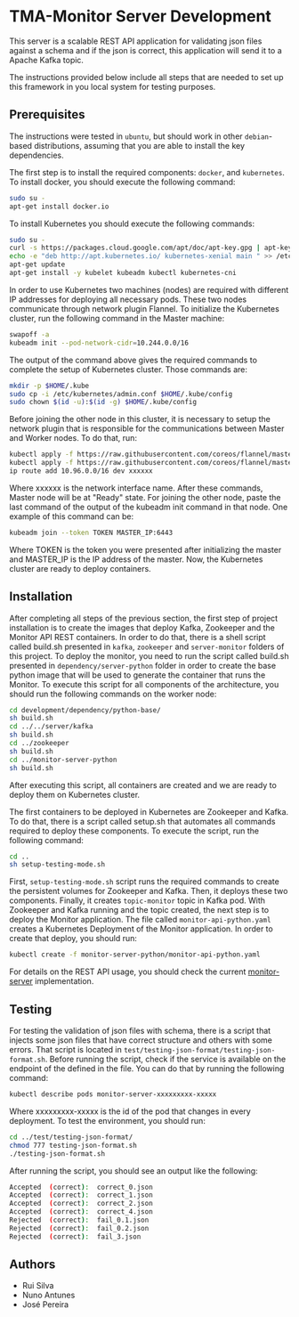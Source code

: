 
# TMA-Monitor Server Development

This server is a scalable REST API application for validating json files against a schema and if the json is correct, this application will send it to a Apache Kafka topic.

The instructions provided below include all steps that are needed to set up this framework in you local system for testing purposes.

## Prerequisites
The instructions were tested in `ubuntu`, but should work in other `debian`-based distributions, assuming that you are able to install the key dependencies.

The first step is to install the required components: `docker`, and `kubernetes`.
To install docker, you should execute the following command:
```sh
sudo su -
apt-get install docker.io
```
To install Kubernetes you should execute the following commands:

```sh
sudo su -
curl -s https://packages.cloud.google.com/apt/doc/apt-key.gpg | apt-key add 
echo -e "deb http://apt.kubernetes.io/ kubernetes-xenial main " >> /etc/apt/sources.list.d/kubernetes.list
apt-get update
apt-get install -y kubelet kubeadm kubectl kubernetes-cni
```

In order to use Kubernetes two machines (nodes) are required with different IP addresses for deploying all necessary pods.
These two nodes communicate through network plugin Flannel.
To initialize the Kubernetes cluster, run the following command in the Master machine:

```sh
swapoff -a
kubeadm init --pod-network-cidr=10.244.0.0/16
```

The output of the command above gives the required commands to complete the setup of Kubernetes cluster. Those commands are:

```sh
mkdir -p $HOME/.kube
sudo cp -i /etc/kubernetes/admin.conf $HOME/.kube/config
sudo chown $(id -u):$(id -g) $HOME/.kube/config
```


Before joining the other node in this cluster, it is necessary to setup the network plugin that is responsible for the communications between Master and Worker nodes.
To do that, run:

```sh
kubectl apply -f https://raw.githubusercontent.com/coreos/flannel/master/Documentation/kube-flannel.yml
kubectl apply -f https://raw.githubusercontent.com/coreos/flannel/master/Documentation/k8s-manifests/kube-flannel-rbac.yml
ip route add 10.96.0.0/16 dev xxxxxx
```

Where xxxxxx is the network interface name.
After these commands, Master node will be at "Ready" state. For joining the other node, paste the last command of the output of the kubeadm init command in that node. One example of this command can be:
```sh
kubeadm join --token TOKEN MASTER_IP:6443
```

Where TOKEN is the token you were presented after initializing the master and MASTER_IP is the IP address of the master.
Now, the Kubernetes cluster are ready to deploy containers.



## Installation


After completing all steps of the previous section, the first step of project installation is to create the images that deploy Kafka, Zookeeper and the Monitor API REST containers. In order to do that, there is a shell script called build.sh presented in `kafka`, `zookeeper` and `server-monitor` folders of this project.
To deploy the monitor, you need to run the script called build.sh presented in `dependency/server-python` folder in order to create the base python image that will be used to generate the container that runs the Monitor.
To execute this script for all components of the architecture, you should run the following commands on the worker node:

```sh
cd development/dependency/python-base/
sh build.sh
cd ../../server/kafka
sh build.sh
cd ../zookeeper
sh build.sh
cd ../monitor-server-python
sh build.sh
```

After executing this script, all containers are created and we are ready to deploy them on Kubernetes cluster.

The first containers to be deployed in Kubernetes are Zookeeper and Kafka. To do that, there is a script called setup.sh that automates all commands required to deploy these components. To execute the script, run the following command:

```sh
cd ..
sh setup-testing-mode.sh
```

First, `setup-testing-mode.sh` script runs the required commands to create the persistent volumes for Zookeeper and Kafka. Then, it deploys these two components. Finally, it creates `topic-monitor` topic in Kafka pod.
With Zookeeper and Kafka running and the topic created, the next step is to deploy the Monitor application. The file called `monitor-api-python.yaml` creates a Kubernetes Deployment of the Monitor application. In order to create that deploy, you should run:
```sh
kubectl create -f monitor-server-python/monitor-api-python.yaml
``` 


For details on the REST API usage, you should check the current [monitor-server](monitor-server-python) implementation.

## Testing

For testing the validation of json files with schema, there is a script that injects some json files that have correct structure and others with some errors.
That script is located in `test/testing-json-format/testing-json-format.sh`.
Before running the script, check if the service is available on the endpoint of the defined in the file. You can do that by running the following command: 
```sh
kubectl describe pods monitor-server-xxxxxxxxx-xxxxx
``` 

Where xxxxxxxxx-xxxxx is the id of the pod that changes in every deployment.
To test the environment, you should run:

```sh
cd ../test/testing-json-format/
chmod 777 testing-json-format.sh
./testing-json-format.sh
``` 

After running the script, you should see an output like the following:
```sh
Accepted  (correct):  correct_0.json
Accepted  (correct):  correct_1.json
Accepted  (correct):  correct_2.json
Accepted  (correct):  correct_4.json
Rejected  (correct):  fail_0.1.json
Rejected  (correct):  fail_0.2.json
Rejected  (correct):  fail_3.json
``` 


## Authors
* Rui Silva
* Nuno Antunes
* José Pereira

